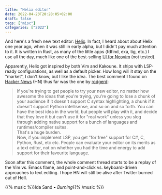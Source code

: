 ```yaml
---
title: "Helix editor"
date: 2022-04-23T20:28:05+02:00
draft: false
tags: ["misc"]
categories: ["2022"]
---
```


And here's a fresh new text editor: [Helix]. In fact, I heard about about Helix one year ago, when it was still in early alpha, but I didn't pay much attention to it. It is written in Rust, as many of the little apps (fdfind, exa, tig, etc.) I use all the day, much like one of the best-selling [UI for Neovim] (not tested).

Apparently, Helix got inspired by both Vim and Kakoune. It ships with LSP-ready configurations, as well as a default picker. How long will it stay on the "market", I don't know, but I like the idea. The best comment I found on [Hacker News] (HN) thus far was the one by [rodgerd]:

> If you're trying to get people to try your new editor, no matter how awesome the ideas that you're trying, you're going to lose a chunk of your audience if it doesn't support C syntax highlighting, a chunk if it doesn't support Python intellisense, and so on and so forth. You can have the best idea in the world, but people will play with it, and decide that they love it but can't use it for "real work" unless you slog through adding native support for a bunch of languages and runtimes/compiler suites.<br>
> That's a huge burden.<br>
> Now, if you implement LSP, you get "for free" support for C#, C, Python, Rust, etc etc. People can evaluate your editor on its merits as a text editor, not on whether you had the time and energy to add support for their favourite language.<br>

Soon after this comment, the whole comment thread starts to be a replay of the Vim vs. Emacs flame, and point-and-click vs. keyboard-driven approaches to text editing. I hope HN will still be alive after Twitter burned out of Hell.

{{% music %}}Ida Sand • _Burning_{{% /music %}}

[helix]: https://helix-editor.com/
[ui for neovim]: https://neovide.dev/
[hacker news]: https://news.ycombinator.com/item?id=27358479
[rodgerd]: https://news.ycombinator.com/user?id=rodgerd
